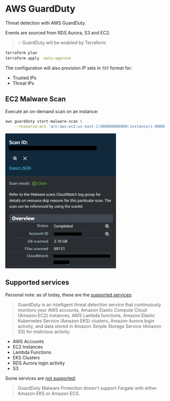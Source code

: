 # AWS GuardDuty

Threat detection with AWS GuardDuty.

Events are sourced from RDS Aurora, S3 and EC2.

> 💡 GuardDuty will be enabled by Terraform

```sh
terraform plan
terraform apply -auto-approve
```

The configuration will also provision IP sets in `TXT` format for:

- Trusted IPs
- Threat IPs

## EC2 Malware Scan

Execute an on-demand scan on an instance:

```sh
aws guardduty start-malware-scan \
    --resource-arn 'arn:aws:ec2:us-east-2:000000000000:instance/i-00000000000000000'
```

<img src=".assets/scan.png" width=350/>

## Supported services

Personal note: as of today, these are the [supported services][1]:

> GuardDuty is an intelligent threat detection service that continuously monitors your AWS accounts, Amazon Elastic Compute Cloud (Amazon EC2) instances, AWS Lambda functions, Amazon Elastic Kubernetes Service (Amazon EKS) clusters, Amazon Aurora login activity, and data stored in Amazon Simple Storage Service (Amazon S3) for malicious activity.

- AWS Accounts
- EC2 Instances
- Lambda Functions
- EKS Clusters
- RDS Aurora login activity
- S3

Some services are [not supported][2]:

> GuardDuty Malware Protection doesn't support Fargate with either Amazon EKS or Amazon ECS.

[1]: https://aws.amazon.com/guardduty/faqs/
[2]: https://docs.aws.amazon.com/guardduty/latest/ug/malware-protection.html
